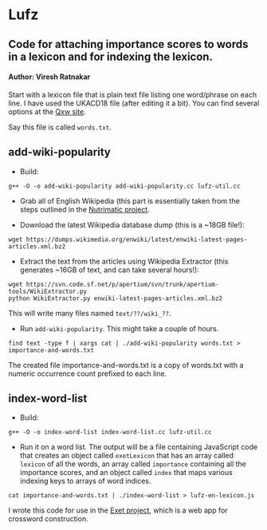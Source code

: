 # Lufz

## Code for attaching importance scores to words in a lexicon and for indexing the lexicon.

#### Author: Viresh Ratnakar

Start with a lexicon file that is plain text file listing one word/phrase
on each line. I have used the UKACD18 file (after editing it a bit). You
can find several options at the
[Qxw site](https://www.quinapalus.com/xwfaq.html).

Say this file is called `words.txt`.

## add-wiki-popularity

- Build:
```
g++ -O -o add-wiki-popularity add-wiki-popularity.cc lufz-util.cc
```

- Grab all of English Wikipedia (this part is essentially taken from the steps
outlined in the [Nutrimatic project](https://github.com/egnor/nutrimatic).

- Download the latest Wikipedia database dump (this is a ~18GB file!):
```
wget https://dumps.wikimedia.org/enwiki/latest/enwiki-latest-pages-articles.xml.bz2
```

- Extract the text from the articles using Wikipedia Extractor
 (this generates ~16GB of text, and can take several hours!):
```
wget https://svn.code.sf.net/p/apertium/svn/trunk/apertium-tools/WikiExtractor.py
python WikiExtractor.py enwiki-latest-pages-articles.xml.bz2
```
This will write many files named `text/??/wiki_??`.

- Run `add-wiki-popularity`. This might take a couple of hours.
```
find text -type f | xargs cat | ./add-wiki-popularity words.txt > importance-and-words.txt
```
The created file importance-and-words.txt is a copy of words.txt with a numeric
occurrence count prefixed to each line.


## index-word-list

- Build:
```
g++ -O -o index-word-list index-word-list.cc lufz-util.cc
```

- Run it on a word list. The output will be a file containing JavaScript code
  that creates an object called `exetLexicon` that has an array called
  `lexicon` of all the words, an array called `importance` containing all
  the importance scores, and an object called `index` that maps various
  indexing keys to arrays of word indices.
```
cat importance-and-words.txt | ./index-word-list > lufz-en-lexicon.js
```

I wrote this code for use in the [Exet
project](https://github.com/viresh-ratnakar/exet), which is a web app for
crossword construction.

